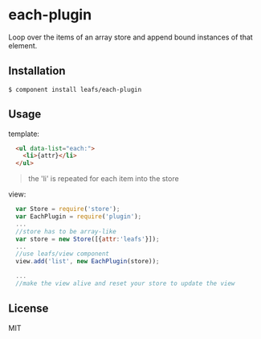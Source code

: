# each-plugin

  Loop over the items of an array store and append bound instances of that element. 


## Installation

    $ component install leafs/each-plugin

## Usage

template:

```html
  <ul data-list="each:">
    <li>{attr}</li>
  </ul>
```
  > the 'li' is repeated for each item into the store

view:

```js
  var Store = require('store');
  var EachPlugin = require('plugin');
  ...
  //store has to be array-like
  var store = new Store([{attr:'leafs'}]);
  ...
  //use leafs/view component
  view.add('list', new EachPlugin(store));

  ...
  //make the view alive and reset your store to update the view
```
   

## License

  MIT
